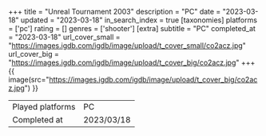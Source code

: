 +++
title = "Unreal Tournament 2003"
description = "PC"
date = "2023-03-18"
updated = "2023-03-18"
in_search_index = true
[taxonomies]
platforms = ['pc']
rating = []
genres = ['shooter']
[extra]
subtitle = "PC"
completed_at = "2023-03-18"
url_cover_small = "https://images.igdb.com/igdb/image/upload/t_cover_small/co2acz.jpg"
url_cover_big = "https://images.igdb.com/igdb/image/upload/t_cover_big/co2acz.jpg"
+++
{{ image(src="https://images.igdb.com/igdb/image/upload/t_cover_big/co2acz.jpg") }}

|              |            |
| ------------ | ---------- |
| Played platforms    | PC |
| Completed at | 2023/03/18 |


